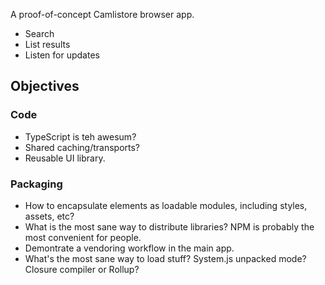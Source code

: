 A proof-of-concept Camlistore browser app.

- Search
- List results
- Listen for updates

## Objectives

### Code

  - TypeScript is teh awesum?
  - Shared caching/transports?
  - Reusable UI library.

### Packaging

  - How to encapsulate elements as loadable modules, including styles, assets, etc?
  - What is the most sane way to distribute libraries? NPM is probably the most convenient for people.
  - Demontrate a vendoring workflow in the main app.
  - What's the most sane way to load stuff? System.js unpacked mode? Closure compiler or Rollup? 

